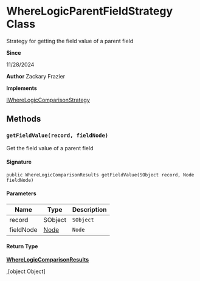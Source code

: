 # WhereLogicParentFieldStrategy Class

Strategy for getting the field value of a parent field

**Since** 

11/28/2024

**Author** Zackary Frazier

**Implements**

[IWhereLogicComparisonStrategy](IWhereLogicComparisonStrategy.md)

## Methods
### `getFieldValue(record, fieldNode)`

Get the field value of a parent field

#### Signature
```apex
public WhereLogicComparisonResults getFieldValue(SObject record, Node fieldNode)
```

#### Parameters
| Name | Type | Description |
|------|------|-------------|
| record | SObject | `SObject` |
| fieldNode | [Node](Node.md) | `Node` |

#### Return Type
**[WhereLogicComparisonResults](WhereLogicComparisonResults.md)**

,[object Object]
